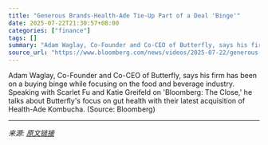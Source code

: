 ```yaml
---
title: "Generous Brands-Health-Ade Tie-Up Part of a Deal 'Binge'"
date: 2025-07-22T21:30:57+08:00
categories: ["finance"]
tags: []
summary: "Adam Waglay, Co-Founder and Co-CEO of Butterfly, says his firm has been on a buying binge while focusing on the food and beverage industry. Speaking with Scarlet Fu and Katie Greifeld on 'Bloomberg: T"
source_url: "https://www.bloomberg.com/news/videos/2025-07-22/generous-brands-health-ade-tie-up-part-of-a-deal-binge-video"
---
```


Adam Waglay, Co-Founder and Co-CEO of Butterfly, says his firm has been on a buying binge while focusing on the food and beverage industry. Speaking with Scarlet Fu and Katie Greifeld on 'Bloomberg: The Close,' he talks about Butterfly's focus on gut health with their latest acquisition of Health-Ade Kombucha. (Source: Bloomberg)

---

*来源: [原文链接](https://www.bloomberg.com/news/videos/2025-07-22/generous-brands-health-ade-tie-up-part-of-a-deal-binge-video)*
